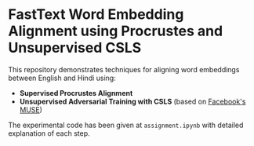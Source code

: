 # FastText Word Embedding Alignment using Procrustes and Unsupervised CSLS

This repository demonstrates techniques for aligning word embeddings between English and Hindi using:

- **Supervised Procrustes Alignment**
- **Unsupervised Adversarial Training with CSLS** (based on [Facebook's MUSE](https://github.com/facebookresearch/MUSE))

The experimental code has been given at `assignment.ipynb` with detailed explanation of each step.
